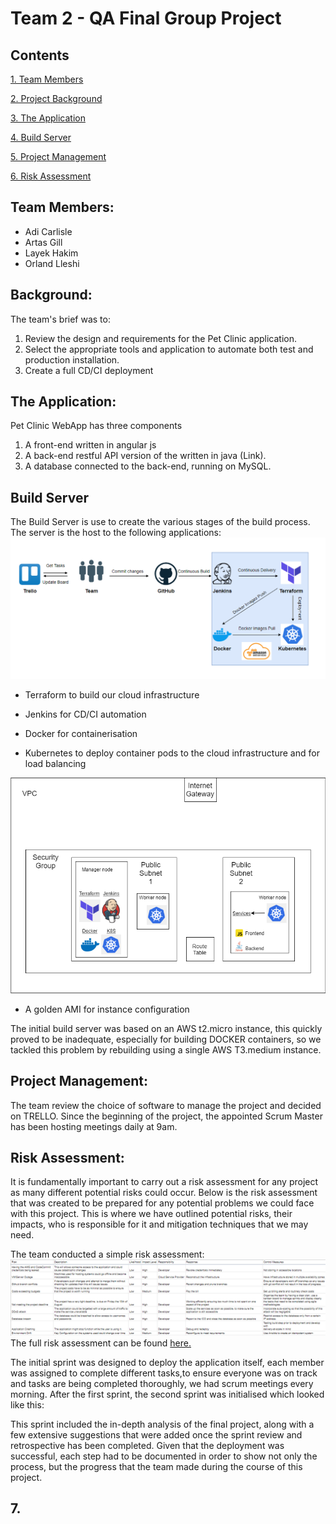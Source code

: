 # Team 2 - QA Final Group Project 

## Contents
[1. Team Members](#team-members)

[2. Project Background](#background)

[3. The Application](#the-application)

[4. Build Server](#build-server)

[5. Project Management](#project-management)

[6. Risk Assessment](#risk-assessment)


## Team Members:
* Adi Carlisle
* Artas Gill
* Layek Hakim
* Orland Lleshi


## Background:
The team's brief was to:
1. Review the design and requirements for the Pet Clinic application.
2. Select the appropriate tools and application to automate both test and production installation.
3. Create a full CD/CI deployment

## The Application:
Pet Clinic WebApp has three components
1. A front-end written in angular js 
2. A back-end restful API version of the written in java (Link). 
3. A database connected to the back-end, running on MySQL.

## Build Server
The Build Server is use to create the various stages of the build process. The server is the host to the following applications:
![CI Pipeline](images/Correct-CI-Pipeline-Diagram.png)

- Terraform to build our cloud infrastructure

- Jenkins for CD/CI automation

- Docker for containerisation

- Kubernetes to deploy container pods to the cloud infrastructure and for load balancing

![Terraform](images/Terraform.png)

- A golden AMI for instance configuration


The initial build server was based on an AWS t2.micro instance, this quickly proved to be inadequate, especially for building DOCKER containers, so we tackled this problem by rebuilding using a single AWS T3.medium instance.

## Project Management:
The team review the choice of software to manage the project and decided on TRELLO. Since the beginning of the project, the appointed Scrum Master has been hosting meetings daily at 9am.
![]()

## Risk Assessment:
It is fundamentally important to carry out a risk assessment for any project as many different potential risks could occur. Below is the risk assessment that was created to be prepared for any potential problems we could face with this project. This is where we have outlined potential risks, their impacts, who is responsible for it and mitigation techniques that we may need. 

The team conducted a simple risk assessment:
![Risk Assessment](images/riskassess.png)
The full risk assessment can be found [here.](https://docs.google.com/spreadsheets/d/1y8_6TKX1bgOXZmLeAeGyb0GnfeRtMTwjUdh6LXgdtLs/edit?usp=sharing)




The initial sprint was designed to deploy the application itself, each member was assigned to complete different tasks,to ensure everyone was on track and tasks are being completed thoroughly, we had scrum meetings every morning. After the first sprint, the second sprint was initialised which looked like this:

This sprint included the in-depth analysis of the final project, along with a few extensive suggestions that were added once the sprint review and retrospective has been completed. Given that the deployment was successful, each step had to be documented in order to show not only the process, but the progress that the team made during the course of this project.



## 7. 
